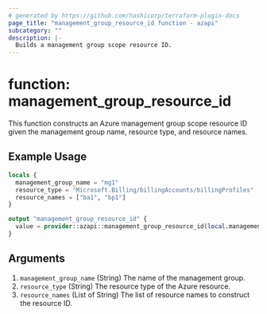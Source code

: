 ```yaml
---
# generated by https://github.com/hashicorp/terraform-plugin-docs
page_title: "management_group_resource_id function - azapi"
subcategory: ""
description: |-
  Builds a management group scope resource ID.
---
```


# function: management_group_resource_id

This function constructs an Azure management group scope resource ID given the management group name, resource type, and resource names.

## Example Usage

```terraform
locals {
  management_group_name = "mg1"
  resource_type = "Microsoft.Billing/billingAccounts/billingProfiles"
  resource_names = ["ba1", "bp1"]
}

output "management_group_resource_id" {
  value = provider::azapi::management_group_resource_id(local.management_group_name, local.resource_type, local.resource_names)
}
```

## Arguments

<!-- arguments generated by tfplugindocs -->
1. `management_group_name` (String) The name of the management group.
1. `resource_type` (String) The resource type of the Azure resource.
1. `resource_names` (List of String) The list of resource names to construct the resource ID.

